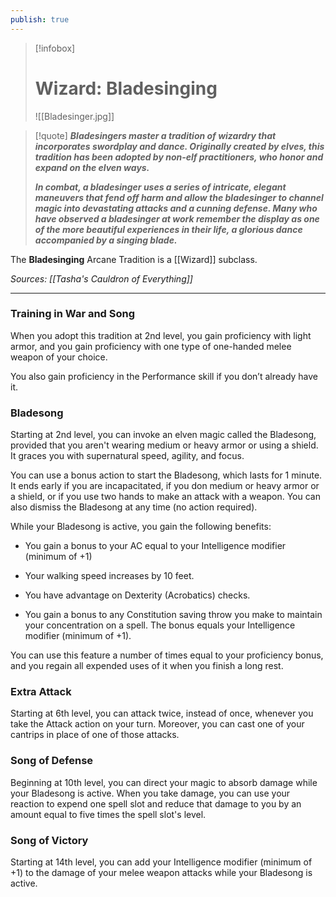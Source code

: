 ```yaml
---
publish: true
---
```

> [!infobox]
> # Wizard: Bladesinging
> ![[Bladesinger.jpg]]

> [!quote]
> **_Bladesingers master a tradition of wizardry that incorporates swordplay and dance. Originally created by elves, this tradition has been adopted by non-elf practitioners, who honor and expand on the elven ways._**
>
> **_In combat, a bladesinger uses a series of intricate, elegant maneuvers that fend off harm and allow the bladesinger to channel magic into devastating attacks and a cunning defense. Many who have observed a bladesinger at work remember the display as one of the more beautiful experiences in their life, a glorious dance accompanied by a singing blade._**

The **Bladesinging** Arcane Tradition is a [[Wizard]] subclass.

*Sources: [[Tasha's Cauldron of Everything]]*
***
### Training in War and Song

When you adopt this tradition at 2nd level, you gain proficiency with light armor, and you gain proficiency with one type of one-handed melee weapon of your choice.

You also gain proficiency in the Performance skill if you don’t already have it.

### Bladesong

Starting at 2nd level, you can invoke an elven magic called the Bladesong, provided that you aren't wearing medium or heavy armor or using a shield. It graces you with supernatural speed, agility, and focus.

You can use a bonus action to start the Bladesong, which lasts for 1 minute. It ends early if you are incapacitated, if you don medium or heavy armor or a shield, or if you use two hands to make an attack with a weapon. You can also dismiss the Bladesong at any time (no action required).

While your Bladesong is active, you gain the following benefits:

- You gain a bonus to your AC equal to your Intelligence modifier (minimum of +1)

- Your walking speed increases by 10 feet.

- You have advantage on Dexterity (Acrobatics) checks.

- You gain a bonus to any Constitution saving throw you make to maintain your concentration on a spell. The bonus equals your Intelligence modifier (minimum of +1).

You can use this feature a number of times equal to your proficiency bonus, and you regain all expended uses of it when you finish a long rest.

### Extra Attack

Starting at 6th level, you can attack twice, instead of once, whenever you take the Attack action on your turn. Moreover, you can cast one of your cantrips in place of one of those attacks.

### Song of Defense

Beginning at 10th level, you can direct your magic to absorb damage while your Bladesong is active. When you take damage, you can use your reaction to expend one spell slot and reduce that damage to you by an amount equal to five times the spell slot's level.

### Song of Victory

Starting at 14th level, you can add your Intelligence modifier (minimum of +1) to the damage of your melee weapon attacks while your Bladesong is active.